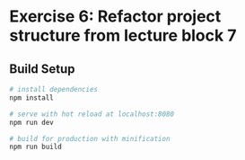 # Exercise 6: Refactor project structure from lecture block 7

## Build Setup

``` bash
# install dependencies
npm install

# serve with hot reload at localhost:8080
npm run dev

# build for production with minification
npm run build
```